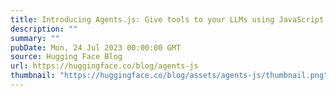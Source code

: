 ```yaml
---
title: Introducing Agents.js: Give tools to your LLMs using JavaScript
description: ""
summary: ""
pubDate: Mon, 24 Jul 2023 00:00:00 GMT
source: Hugging Face Blog
url: https://huggingface.co/blog/agents-js
thumbnail: "https://huggingface.co/blog/assets/agents-js/thumbnail.png"
---
```


